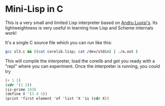 # Mini-Lisp in C

This is a very small and limited Lisp interpreter based on 
[Andru Luvisi's](http://www.sonoma.edu/users/l/luvisi/sl3.c). 
Its lightweightness
is very useful in learning how Lisp and Scheme internals work!

It's a single C source file which you can run like this:

```bash
gcc sl3.c && ((cat corelib.lisp; cat /dev/stdin) | ./a.out )
```

This will compile the interpreter, 
load the corelib and get you ready 
with a "repl" where you can experiment.
Once the interpreter is running, you could try

```scheme
(+ 1 1)
(cdr '(1 2))
(is-prime 103)
(define X '(3 4 5))
(print 'first element 'of 'list 'X 'is (cdr X))
```